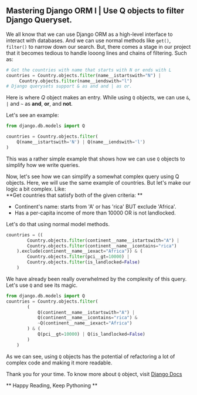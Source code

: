 ## Mastering Django ORM I | Use Q objects to filter Django Queryset.

We all know that we can use Django ORM as a high-level interface to interact with databases. And we can use normal methods like `get()`, `filter()` to narrow down our search.
But, there comes a stage in our project that it becomes tedious to handle looong lines and chains of filtering. Such as:

```python
# Get the countries with name that starts with N or ends with L
countries = Country.objects.filter(name__istartswith="N") |
     Country.objects.filter(name__iendswith="l")
# Django querysets support & as and and | as or.
``` 

Here is where *Q* object makes an entry. 
While using `Q` objects, we can use `&`, `|` and `~` as **and**, **or**, and **not**. 

Let's see an example:

```python
from django.db.models import Q

countries = Country.objects.filter(
    Q(name__istartswith='N') | Q(name__iendswith='l')
)
```

This was a rather simple example that shows how we can use `Q` objects to simplify how we write queries.

Now, let's see how we can simplify a somewhat complex query using Q objects.
Here, we will use the same example of countries. But let's make our logic a bit complex. Like: <br>
**Get countries that satisfy both of the given criteria: ** 
* Continent's name: starts from 'A' or has 'rica' BUT exclude 'Africa'. 
* Has a per-capita income of more than 10000 OR is not landlocked.

Let's do that using normal model methods.
```python
countries = ((
        Country.objects.filter(continent__name__istartswith="A") |
        Country.objects.filter(continent__name__icontains="rica")
    ).exclude(continent__name__iexact="Africa")) & (
        Country.objects.filter(pci__gt=10000) |
        Country.objects.filter(is_landlocked=False)
    )
```
We have already been really overwhelmed by the complexity of this query. Let's use `Q` and see its magic.
```python
from django.db.models import Q
countries = Country.objects.filter(
        (
            Q(continent__name__istartswith="A") |
            Q(continent__name__icontains="rica") &
            ~Q(continent__name__iexact="Africa")
        ) & (
            Q(pci__gt=10000) | Q(is_landlocked=False)
        )
    )
```

As we can see, using `Q` objects has the potential of refactoring a lot of complex code and making it more readable.

Thank you for your time. To know more about `Q` object, visit  [Django Docs](https://docs.djangoproject.com/en/4.0/topics/db/queries/#complex-lookups-with-q-objects) 

** Happy Reading, Keep Pythoning ** 
